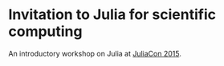 # Invitation to Julia for scientific computing

An introductory workshop on Julia at [JuliaCon 2015](juliacon.org).
